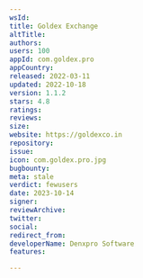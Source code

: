 ```yaml
---
wsId: 
title: Goldex Exchange
altTitle: 
authors: 
users: 100
appId: com.goldex.pro
appCountry: 
released: 2022-03-11
updated: 2022-10-18
version: 1.1.2
stars: 4.8
ratings: 
reviews: 
size: 
website: https://goldexco.in
repository: 
issue: 
icon: com.goldex.pro.jpg
bugbounty: 
meta: stale
verdict: fewusers
date: 2023-10-14
signer: 
reviewArchive: 
twitter: 
social: 
redirect_from: 
developerName: Denxpro Software
features: 

---
```


